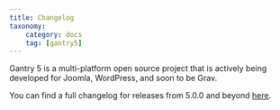 ```yaml
---
title: Changelog
taxonomy:
    category: docs
    tag: [gantry5]
---
```


Gantry 5 is a multi-platform open source project that is actively being developed for Joomla, WordPress, and soon to be Grav.

You can find a full changelog for releases from 5.0.0 and beyond [here](https://github.com/gantry/gantry5/blob/master/CHANGELOG.md).